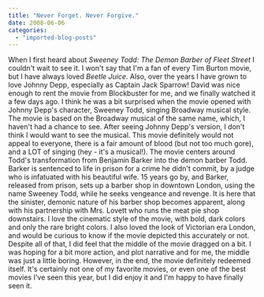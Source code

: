 ```yaml
---
title: "Never Forget. Never Forgive."
date: 2008-06-06
categories: 
  - "imported-blog-posts"
---
```


When I first heard about _Sweeney Todd: The Demon Barber of Fleet Street_ I couldn't wait to see it. I won't say that I'm a fan of every Tim Burton movie, but I have always loved _Beetle Juice_. Also, over the years I have grown to love Johnny Depp, especially as Captain Jack Sparrow! David was nice enough to rent the movie from Blockbuster for me, and we finally watched it a few days ago. I think he was a bit surprised when the movie opened with Johnny Depp's character, Sweeney Todd, singing Broadway musical style. The movie is based on the Broadway musical of the same name, which, I haven't had a chance to see. After seeing Johnny Depp's version, I don't think I would want to see the musical. This movie definitely would not appeal to everyone, there is a fair amount of blood (but not too much gore), and a LOT of singing (hey - it's a musical!). The movie centers around Todd's transformation from Benjamin Barker into the demon barber Todd. Barker is sentenced to life in prison for a crime he didn't commit, by a judge who is infatuated with his beautiful wife. 15 years go by, and Barker, released from prison, sets up a barber shop in downtown London, using the name Sweeney Todd, while he seeks vengeance and revenge. It is here that the sinister, demonic nature of his barber shop becomes apparent, along with his partnership with Mrs. Lovett who runs the meat pie shop downstairs. I love the cinematic style of the movie, with bold, dark colors and only the rare bright colors. I also loved the look of Victorian era London, and would be curious to know if the movie depicted this accurately or not. Despite all of that, I did feel that the middle of the movie dragged on a bit. I was hoping for a bit more action, and plot narrative and for me, the middle was just a little boring. However, in the end, the movie definitely redeemed itself. It's certainly not one of my favorite movies, or even one of the best movies I've seen this year, but I did enjoy it and I'm happy to have finally seen it.
